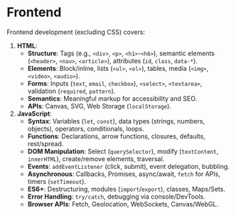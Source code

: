 # Frontend

Frontend development (excluding CSS) covers:

1. **HTML**:
   * **Structure**: Tags (e.g., `<div>`, `<p>`, `<h1>`-`<h6>`), semantic elements (`<header>`, `<nav>`, `<article>`), attributes (`id`, `class`, `data-*`).
   * **Elements**: Block/inline, lists (`<ul>`, `<ol>`), tables, media (`<img>`, `<video>`, `<audio>`).
   * **Forms**: Inputs (`text`, `email`, `checkbox`), `<select>`, `<textarea>`, validation (`required`, `pattern`).
   * **Semantics**: Meaningful markup for accessibility and SEO.
   * **APIs**: Canvas, SVG, Web Storage (`localStorage`).
2. **JavaScript**:
   * **Syntax**: Variables (`let`, `const`), data types (strings, numbers, objects), operators, conditionals, loops.
   * **Functions**: Declarations, arrow functions, closures, defaults, rest/spread.
   * **DOM Manipulation**: Select (`querySelector`), modify (`textContent`, `innerHTML`), create/remove elements, traversal.
   * **Events**: `addEventListener` (click, submit), event delegation, bubbling.
   * **Asynchronous**: Callbacks, Promises, async/await, `fetch` for APIs, timers (`setTimeout`).
   * **ES6+**: Destructuring, modules (`import`/`export`), classes, Maps/Sets.
   * **Error Handling**: `try/catch`, debugging via console/DevTools.
   * **Browser APIs**: Fetch, Geolocation, WebSockets, Canvas/WebGL.
